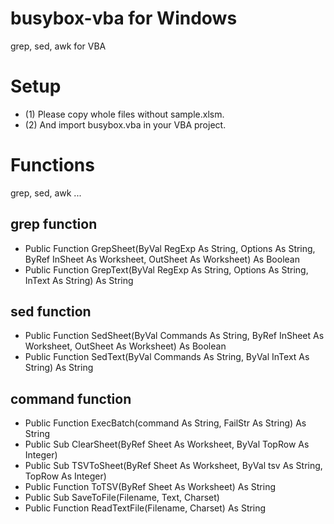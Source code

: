 # busybox-vba for Windows

grep, sed, awk for VBA

# Setup

 - (1) Please copy whole files without sample.xlsm.
 - (2) And import busybox.vba in your VBA project.


# Functions

grep, sed, awk ...

## grep function

 - Public Function GrepSheet(ByVal RegExp As String, Options As String, ByRef InSheet As Worksheet, OutSheet As Worksheet) As Boolean
 - Public Function GrepText(ByVal RegExp As String, Options As String, InText As String) As String

## sed function

 - Public Function SedSheet(ByVal Commands As String, ByRef InSheet As Worksheet, OutSheet As Worksheet) As Boolean
 - Public Function SedText(ByVal Commands As String, ByVal InText As String) As String

## command function

 - Public Function ExecBatch(command As String, FailStr As String) As String
 - Public Sub ClearSheet(ByRef Sheet As Worksheet, ByVal TopRow As Integer)
 - Public Sub TSVToSheet(ByRef Sheet As Worksheet, ByVal tsv As String, TopRow As Integer)
 - Public Function ToTSV(ByRef Sheet As Worksheet) As String
 - Public Sub SaveToFile(Filename, Text, Charset)
 - Public Function ReadTextFile(Filename, Charset) As String


